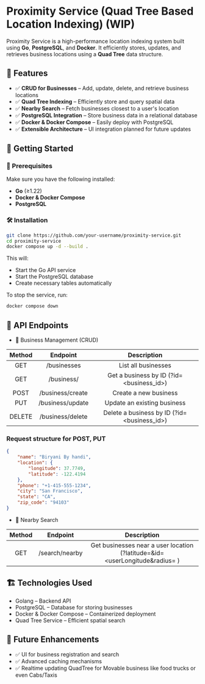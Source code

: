 # Proximity Service (Quad Tree Based Location Indexing) (WIP)

Proximity Service is a high-performance location indexing system built using **Go**, **PostgreSQL**, and **Docker**. It efficiently stores, updates, and retrieves business locations using a **Quad Tree** data structure.

## 📌 Features

- ✅ **CRUD for Businesses** – Add, update, delete, and retrieve business locations  
- ✅ **Quad Tree Indexing** – Efficiently store and query spatial data
- ✅ **Nearby Search** – Fetch businesses closest to a user's location  
- ✅ **PostgreSQL Integration** – Store business data in a relational database  
- ✅ **Docker & Docker Compose** – Easily deploy with PostgreSQL  
- ✅ **Extensible Architecture** – UI integration planned for future updates  

## 🚀 Getting Started

### 📌 Prerequisites

Make sure you have the following installed:

- **Go** (≥1.22)  
- **Docker & Docker Compose**
- **PostgreSQL**

### 🛠️ Installation

```sh
git clone https://github.com/your-username/proximity-service.git
cd proximity-service
docker compose up -d --build .
```
This will:

- Start the Go API service
- Start the PostgreSQL database
- Create necessary tables automatically

To stop the service, run:
```sh
docker compose down
```

## 🔗 API Endpoints
- 📍 Business Management (CRUD)

| Method | Endpoint    |                 Description                  |
| :---:   | :---: |:--------------------------------------------:|
| GET | /businesses   |             List all businesses              |
| GET | /business/   |   Get a business by ID (?id=<business_id>)   |
| POST | /business/create   |            Create a new business             |
| PUT | /business/update   |         Update an existing business          |
| DELETE | /business/delete   | Delete a business by ID  (?id=<business_id>) |

### Request structure for POST, PUT
```json
{
    "name": "Biryani By handi",
    "location": {
        "longitude": 37.7749,
        "latitude": -122.4194
    },
    "phone": "+1-415-555-1234",
    "city": "San Francisco",
    "state": "CA",
    "zip_code": "94103"
}
```

- 📌 Nearby Search
  
| Method | Endpoint    | Description   |
| :---:  | :---: | :---: |
| GET | /search/nearby   | Get businesses near a user location (?latitude=<userLatitude>&id=<userLongitude&radius=<radius> ) |


## 🏗️ Technologies Used
- Golang – Backend API
- PostgreSQL – Database for storing businesses
- Docker & Docker Compose – Containerized deployment
- Quad Tree Service – Efficient spatial search

## 🎯 Future Enhancements
- ✅ UI for business registration and search
- ✅ Advanced caching mechanisms
- ✅ Realtime updating QuadTree for Movable business like food trucks or even Cabs/Taxis

